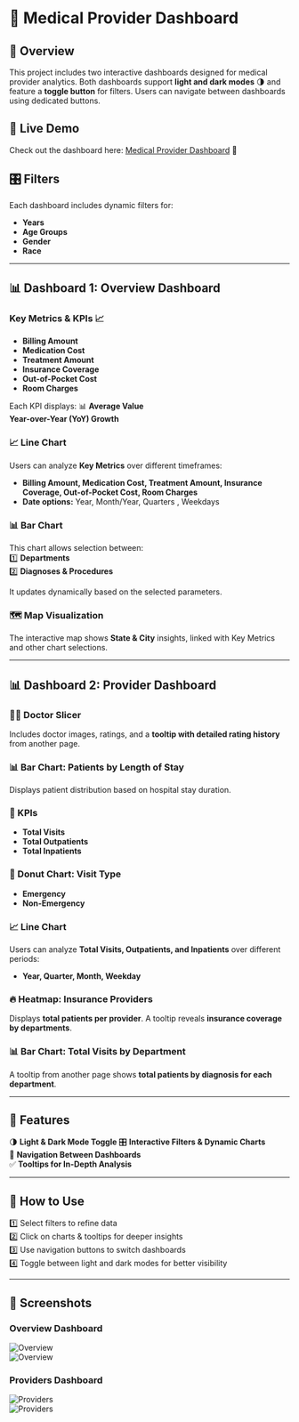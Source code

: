 # 🏥 Medical Provider Dashboard  

## 📌 Overview  
This project includes two interactive dashboards designed for medical provider analytics. Both dashboards support **light and dark modes** 🌗 and feature a **toggle button** for filters. Users can navigate between dashboards using dedicated buttons.  

## 🔗 Live Demo  
Check out the dashboard here: [Medical Provider Dashboard](https://app.powerbi.com/view?r=eyJrIjoiMTg5MTQ2NDYtOWYzNS00N2VkLTg5ZDAtZmNjMmExNjJkZmVkIiwidCI6ImJkMGQ4ZDNmLTJjODYtNGRhMC04Y2FhLWZlNjFlNzNlNGQ5MyIsImMiOjEwfQ%3D%3D) 🚀  


## 🎛️ Filters  
Each dashboard includes dynamic filters for:  
- **Years**  
- **Age Groups** 
- **Gender** 
- **Race**   

---

## 📊 Dashboard 1: Overview Dashboard  
### Key Metrics & KPIs 📈  
- **Billing Amount**   
- **Medication Cost**  
- **Treatment Amount**  
- **Insurance Coverage**   
- **Out-of-Pocket Cost**   
- **Room Charges** 

Each KPI displays: 📊
**Average Value**  
 **Year-over-Year (YoY) Growth**  

### 📈 Line Chart  
Users can analyze **Key Metrics** over different timeframes:  
- **Billing Amount, Medication Cost, Treatment Amount, Insurance Coverage, Out-of-Pocket Cost, Room Charges**  
- **Date options:** Year, Month/Year, Quarters , Weekdays

### 📊 Bar Chart  
This chart allows selection between:  
1️⃣ **Departments**   
2️⃣ **Diagnoses & Procedures** 

It updates dynamically based on the selected parameters.  

### 🗺️ Map Visualization  
The interactive map shows **State & City** insights, linked with Key Metrics and other chart selections.  

---

## 📊 Dashboard 2: Provider Dashboard  
### 👨‍⚕️ Doctor Slicer  
Includes doctor images, ratings, and a **tooltip with detailed rating history** from another page.  

### 📊 Bar Chart: Patients by Length of Stay  
Displays patient distribution based on hospital stay duration.  

### 📌 KPIs  
- **Total Visits**   
- **Total Outpatients**   
- **Total Inpatients**   

### 🍩 Donut Chart: Visit Type  
- **Emergency**  
- **Non-Emergency**  

### 📈 Line Chart  
Users can analyze **Total Visits, Outpatients, and Inpatients** over different periods:  
- **Year, Quarter, Month, Weekday**  

### 🔥 Heatmap: Insurance Providers  
Displays **total patients per provider**. A tooltip reveals **insurance coverage by departments**.  

### 📊 Bar Chart: Total Visits by Department  
A tooltip from another page shows **total patients by diagnosis for each department**.  

---

## 🚀 Features  
🌗   **Light & Dark Mode Toggle** 
🎛️  **Interactive Filters & Dynamic Charts**  
🔄 **Navigation Between Dashboards**   
✅ **Tooltips for In-Depth Analysis**   
 

---

## 📌 How to Use  
1️⃣ Select filters to refine data  
2️⃣ Click on charts & tooltips for deeper insights  
3️⃣ Use navigation buttons to switch dashboards  
4️⃣ Toggle between light and dark modes for better visibility  

---

## 📸 Screenshots  

### Overview Dashboard  
![Overview](https://github.com/sofoq/Power_BI_Medical-Provider-Dashboard/blob/main/Overview_Light.png)  
![Overview](https://github.com/sofoq/Power_BI_Medical-Provider-Dashboard/blob/main/Overview_Dark.png)  

### Providers Dashboard  
![Providers](https://github.com/sofoq/Power_BI_Medical-Provider-Dashboard/blob/main/Provider_Light.png)  
![Providers](https://github.com/sofoq/Power_BI_Medical-Provider-Dashboard/blob/main/Providers_Dark.png)  

